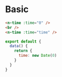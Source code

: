 # Basic

```html
<n-time :time="0" />
<br />
<n-time :time="time" />
```

```js
export default {
  data() {
    return {
      time: new Date(0)
    }
  }
}
```

